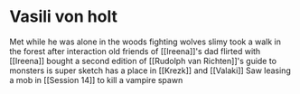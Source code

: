 # Vasili von holt
Met while he was alone in the woods fighting wolves
slimy
took a walk in the forest after interaction
old friends of [[Ireena]]'s dad
flirted with [[Ireena]]
bought a second edition of [[Rudolph van Richten]]'s guide to monsters
is super sketch
has a place in [[Krezk]] and [[Valaki]]
Saw leasing a mob in [[Session 14]] to kill a vampire spawn